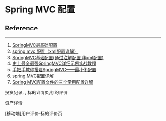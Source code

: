 # Spring MVC 配置











## Reference

---

1. [SpringMVC最基础配置](http://blog.csdn.net/clj198606061111/article/details/20492887)
1. [spring mvc 配置（xml配置详解）](http://www.newasp.net/tech/71609.html)
1. [SpringMVC基础配置(通过注解配置,非xml配置)](http://blog.csdn.net/u012702547/article/details/53674867)
1. [史上最全最强SpringMVC详细示例实战教程](http://www.admin10000.com/document/6436.html)
1. [手把手教你搭建SpringMVC——最小化配置](http://www.cnblogs.com/xing901022/p/5240044.html)
1. [spring MVC配置详解](http://www.cnblogs.com/superjt/p/3309255.html)
1. [Spring MVC配置文件的三个常用配置详解](http://www.cnblogs.com/fangqi/archive/2012/11/04/2748579.html)




投资记录, , 标的详情页,标的评价


资产详情


[移动端]用户评价-标的评价页